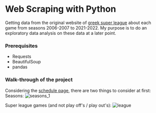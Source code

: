 # Web Scraping with Python
Getting data from the original website of [greek super league](https://www.slgr.gr/el/) about each game from seasons 2006-2007 to 2021-2022. My purpose is to do an exploratory data analysis on these data at a later point.

### Prerequisites
* Requests
* BeautifulSoup
* pandas 

### Walk-through of the project

Considering the [schedule page](https://www.slgr.gr/el/schedule/), there are two things to consider at first:
Seasons:
![seasons_1](https://user-images.githubusercontent.com/95297354/158027668-b06b760c-91b0-417a-af3b-e8ce699ddfb2.png)


Super league games (and not play off's / play out's):
![league](https://user-images.githubusercontent.com/95297354/158027596-1d8a2796-f758-4180-9afa-1c11d75302b9.png)

